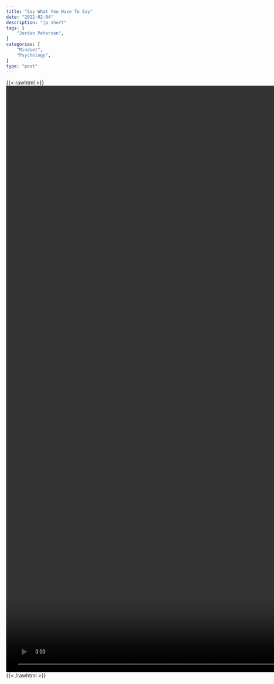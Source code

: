 ```yaml
---
title: "Say What You Have To Say"
date: "2022-02-04"
description: "jp short"
tags: [
    "Jordan Peterson",
]
categories: [
    "Mindset",
    "Psychology",
]
type: "post"
---
```

{{< rawhtml >}}
    <video style="height:40vh;width:auto" overflow="hidden" controls>
        <source src="https://clips.dev00ps.com/Jordan_Peterson/Jordan_Peterson_about_Elon_Musk_%E2%9C%8A.mp4" type="video/mp4"> 
    </video>
{{< /rawhtml >}}